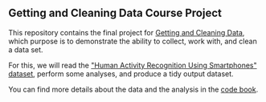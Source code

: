 ## Getting and Cleaning Data Course Project

This repository contains the final project for [Getting and Cleaning Data](https://www.coursera.org/course/getdata), which purpose is to demonstrate the ability to collect, work with, and clean a data set.

For this, we will read the ["Human Activity Recognition Using Smartphones" dataset](http://archive.ics.uci.edu/ml/datasets/Human+Activity+Recognition+Using+Smartphones), perform some analyses, and produce a tidy output dataset.

You can find more details about the data and the analysis in the [code book](CodeBook.md).
